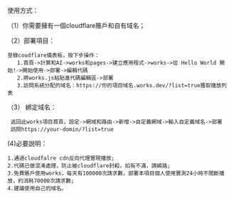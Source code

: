 使用方式：

（1）你需要擁有一個cloudflare賬戶和自有域名；

（2）部署項目：

    登錄coudflare儀表板，按下步操作：
       1.首頁->計算和AI->works和pages->建立應用程式->works->從 Hello World 開始!->開始使用->部署->編輯代碼
       2.將works.js粘貼進代碼編輯區->部署
       3.訪問系統分配的域名：https://你的項目域名.works.dev/?list=true獲取播放列表
（3） 綁定域名：

     返回此works項目首頁，設定->網域和路由->新增->自定義網域->輸入自定義域名->部署
     訪問https://your-domin/?list=true


(4)必要説明：

    1.通過cloudfalre cdn反向代理實現播放;
    2.代碼已做混淆處理，防止被cloudflare封殺，如有不滿，請繞路;
    3.免費賬戶使用works，每天有100000次請求數，部署本項目個人使用實測24小時不間斷播放，約消耗70000次請求數;
    4.建議使用自己的域名。
       
